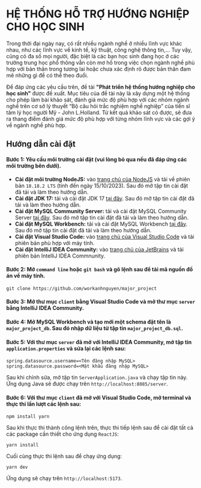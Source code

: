 # HỆ THỐNG HỖ TRỢ HƯỚNG NGHIỆP CHO HỌC SINH
Trong thời đại ngày nay, có rất nhiều ngành nghề ở nhiều lĩnh vực khác nhau, như các lĩnh vực về kinh tế, kỹ thuật, công nghệ thông tin,… Tuy vậy, cũng có đa số mọi người, đặc biệt là các bạn học sinh đang học ở các trường trung học phổ thông vẫn còn mơ hồ trong việc chọn ngành nghề phù hợp với bản thân trong tương lai hoặc chưa xác định rõ được bản thân đam mê những gì để có thể theo đuổi.

Để đáp ứng các yêu cầu trên, đề tài **"Phát triển hệ thống hướng nghiệp cho học sinh"** được đề xuất. Mục tiêu của đề tài này là xây dựng một hệ thống cho phép làm bài khảo sát, đánh giá mức độ phù hợp với các nhóm ngành nghề trên cơ sở lý thuyết “Bộ câu hỏi trắc nghiệm nghề nghiệp” của tiến sĩ tâm lý học người Mỹ - John L.Holland. Từ kết quả khảo sát có được, sẽ đưa ra thang điểm đánh giá mức độ phù hợp với từng nhóm lĩnh vực và các gợi ý về ngành nghề phù hợp.
## Hướng dẫn cài đặt
#### Bước 1: Yêu cầu môi trường cài đặt (vui lòng bỏ qua nếu đã đáp ứng các môi trường bên dưới).
* **Cài đặt môi trường NodeJS:** vào [trang chủ của NodeJS](https://nodejs.org) và tải về phiên bản `18.18.2 LTS` (tính đến ngày 15/10/2023). Sau đó mở tập tin cài đặt đã tải và làm theo hướng dẫn.
* **Cài đặt JDK 17:** tải và cài đặt JDK 17 [tại đây](https://download.oracle.com/java/17/archive/jdk-17.0.8_windows-x64_bin.exe (sha256 )). Sau đó mở tập tin cài đặt đã tải và làm theo hướng dẫn.
* **Cài đặt MySQL Community Server:** tải và cài đặt MySQL Community Server [tại đây](https://dev.mysql.com/get/Downloads/MySQL-8.1/mysql-8.1.0-winx64.msi). Sau đó mở tập tin cài đặt đã tải và làm theo hướng dẫn.
* **Cài đặt MySQL Workbench:** tải và cài đặt MySQL Workbench [tại đây](https://dev.mysql.com/get/Downloads/MySQLGUITools/mysql-workbench-community-8.0.34-winx64.msi). Sau đó mở tập tin cài đặt đã tải và làm theo hướng dẫn.
* **Cài đặt Visual Studio Code:** vào [trang chủ của Visual Studio Code](https://code.visualstudio.com/download) và tải phiên bản phù hợp với máy tính.
* **Cài đặt IntelliJ IDEA Community:** vào [trang chủ của JetBrains](https://www.jetbrains.com/idea/download/?section=windows) và tải phiên bản IntelliJ IDEA Commnunity.
  
#### Bước 2: Mở `command line` hoặc `git bash` và gõ lệnh sau để tải mã nguồn đồ án về máy tính.
```
git clone https://github.com/workanhnguyen/major_project
```
#### Bước 3: Mở thư mục `client` bằng **Visual Studio Code** và mở thư mục `server` bằng **IntelliJ IDEA Community**.

#### Bước 4: Mở **MySQL Workbench** và tạo mới một schema đặt tên là `major_project_db`. Sau đó nhập dữ liệu từ tập tin `major_project_db.sql`.

#### Bước 5: Với thư mục `server` đã mở với **IntelliJ IDEA Community**, mở tập tin `application.properties` và sửa lại các lệnh sau:
```
spring.datasource.username=<Tên đăng nhập MySQL>
spring.datasource.password=<Mật khẩu đăng nhập MySQL>
```
Sau khi chỉnh sửa, mở tập tin `ServerApplication.java` và chạy tập tin này. Ứng dụng Java sẽ được chạy trên `http://localhost:8085/server`.

#### Bước 6: Với thư mục `client` đã mở với **Visual Studio Code**, mở terminal và thực thi lần lượt các lệnh sau:
```
npm install yarn
```
Sau khi thực thi thành công lệnh trên, thực thi tiếp lệnh sau để cài đặt tất cả các package cần thiết cho ứng dụng `ReactJS`:
```
yarn install
```
Cuối cùng thực thi lệnh sau để chạy ứng dụng:
```
yarn dev
```
Ứng dụng sẽ chạy trên `http://localhost:5173`.
